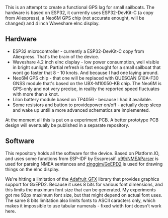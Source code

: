 This is an attempt to create a functional GPS lag for small sailboats. The hardware is based on ESP32, it currently uses ESP32-DevKit-C (a copy from Aliexpress), a Neo6M GPS chip (not accurate enought, will be changed) and 4 inch Waveshare eInc display.

## Hardware

* ESP32 microcontroller - currently a ESP32-DevKit-C copy from Aliexpress. That's the brain of the device.
* Waveshare 4.2 inch eInc display - low power consumption, well visible in bright sunlight. Partial refresh is fast enought for a small sailboat that wont go faster that 8 - 10 knots. And because I had one laying around.
* Neo6M GPS chip - that one will be replaced with QUESCAN G10A-F30 GNSS module that's based on the UBX-M10050-KB chip. The Neo6M is GPS-only and not very precise, in reality the reported speed fluctuates with more than a knot.
* LiIon battery module based on TP4056 - because I had it available.
* Some resistors and button to providepower on/off - actually deep sleep and wake up untill a more advanced schematics are implemented.

At the moment all this is put on a experiment PCB. A better prototype PCB design will eventually be published in a separate repository.

## Software

This repository holds all the software for the device. Based on Platform.IO, and uses some functions from ESP-IDF by Esspressif. [x99/NMEAParser](https://github.com/x99/NMEAParser) is used for parsing NMEA sentences and [zinggjm/GxEPD2](https://github.com/zinggjm/GxEPD2) is used for drawing things on the eInc display.

We're hitting a limitation of the [Adafruit_GFX](https://github.com/adafruit/Adafruit-GFX-Library) library that provides graphics support for GxEPD2. Because it uses 8 bits for various font dimensions, and this limits the maximum font size that can be generated. My experiments got me 92px maximum font size, but that might depend on actual font uses. The same 8 bits limitation also limits fonts to ASCII caracters only, which makes it impossible to use tabular numerals - fixed width font doesn't work here.
